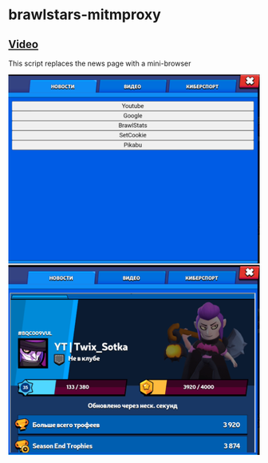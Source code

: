 # brawlstars-mitmproxy
## [Video](https://disk.yandex.ru/i/ejBIPAJWqRGqlQ)
This script replaces the news page with a mini-browser

![refer-iframe](screen1.png)
![brawlstats profile page](screen2.png)
